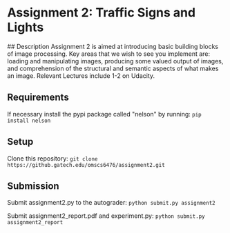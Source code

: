 # Assignment 2: Traffic Signs and Lights

## Description
Assignment 2 is aimed at introducing basic building blocks of image processing.  Key areas that we wish to see you implement are: loading and manipulating images, producing some valued output of images, and comprehension of the structural and semantic aspects of what makes an image.  Relevant Lectures include 1-2 on Udacity.

## Requirements
If necessary install the pypi package called "nelson" by running:
`pip install nelson`

## Setup
Clone this repository:
`git clone https://github.gatech.edu/omscs6476/assignment2.git`

## Submission
Submit assignment2.py to the autograder:
`python submit.py assignment2`

Submit assignment2_report.pdf and experiment.py:
`python submit.py assignment2_report`
